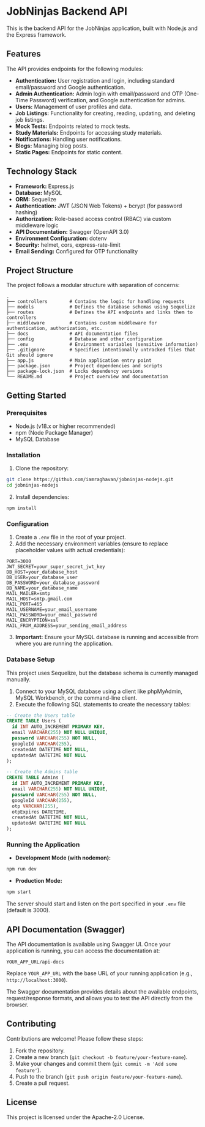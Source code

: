 # JobNinjas Backend API

This is the backend API for the JobNinjas application, built with Node.js and the Express framework.


## Features

The API provides endpoints for the following modules:

- **Authentication:** User registration and login, including standard email/password and Google authentication.
- **Admin Authentication:** Admin login with email/password and OTP (One-Time Password) verification, and Google authentication for admins.
- **Users:** Management of user profiles and data.
- **Job Listings:** Functionality for creating, reading, updating, and deleting job listings.
- **Mock Tests:** Endpoints related to mock tests.
- **Study Materials:** Endpoints for accessing study materials.
- **Notifications:** Handling user notifications.
- **Blogs:** Managing blog posts.
- **Static Pages:** Endpoints for static content.


## Technology Stack

- **Framework:** Express.js
- **Database:** MySQL
- **ORM:** Sequelize
- **Authentication:** JWT (JSON Web Tokens) + bcrypt (for password hashing)
- **Authorization:** Role-based access control (RBAC) via custom middleware logic
- **API Documentation:** Swagger (OpenAPI 3.0)
- **Environment Configuration:** dotenv
- **Security:** helmet, cors, express-rate-limit
- **Email Sending:** Configured for OTP functionality


## Project Structure

The project follows a modular structure with separation of concerns:

    .
    ├── controllers        # Contains the logic for handling requests
    ├── models             # Defines the database schemas using Sequelize
    ├── routes             # Defines the API endpoints and links them to controllers
    ├── middleware         # Contains custom middleware for authentication, authorization, etc.
    ├── docs               # API documentation files
    ├── config             # Database and other configuration
    ├── .env               # Environment variables (sensitive information)
    ├── .gitignore         # Specifies intentionally untracked files that Git should ignore
    ├── app.js             # Main application entry point
    ├── package.json       # Project dependencies and scripts
    ├── package-lock.json  # Locks dependency versions
    └── README.md          # Project overview and documentation


## Getting Started

### Prerequisites

- Node.js (v18.x or higher recommended)
- npm (Node Package Manager)
- MySQL Database


### Installation

1. Clone the repository:

```bash
git clone https://github.com/iamraghavan/jobninjas-nodejs.git
cd jobninjas-nodejs
```

2. Install dependencies:

```bash
npm install
```


### Configuration

1. Create a `.env` file in the root of your project.
2. Add the necessary environment variables (ensure to replace placeholder values with actual credentials):

<!---->

    PORT=3000
    JWT_SECRET=your_super_secret_jwt_key
    DB_HOST=your_database_host
    DB_USER=your_database_user
    DB_PASSWORD=your_database_password
    DB_NAME=your_database_name
    MAIL_MAILER=smtp
    MAIL_HOST=smtp.gmail.com
    MAIL_PORT=465
    MAIL_USERNAME=your_email_username
    MAIL_PASSWORD=your_email_password
    MAIL_ENCRYPTION=ssl
    MAIL_FROM_ADDRESS=your_sending_email_address

3. **Important:** Ensure your MySQL database is running and accessible from where you are running the application.


### Database Setup

This project uses Sequelize, but the database schema is currently managed manually.

1. Connect to your MySQL database using a client like phpMyAdmin, MySQL Workbench, or the command-line client.
2. Execute the following SQL statements to create the necessary tables:

```sql
-- Create the Users table
CREATE TABLE Users (
  id INT AUTO_INCREMENT PRIMARY KEY,
  email VARCHAR(255) NOT NULL UNIQUE,
  password VARCHAR(255) NOT NULL,
  googleId VARCHAR(255),
  createdAt DATETIME NOT NULL,
  updatedAt DATETIME NOT NULL
);

-- Create the Admins table
CREATE TABLE Admins (
  id INT AUTO_INCREMENT PRIMARY KEY,
  email VARCHAR(255) NOT NULL UNIQUE,
  password VARCHAR(255) NOT NULL,
  googleId VARCHAR(255),
  otp VARCHAR(255),
  otpExpires DATETIME,
  createdAt DATETIME NOT NULL,
  updatedAt DATETIME NOT NULL
);
```


### Running the Application

- **Development Mode (with nodemon):**

```bash
npm run dev
```

- **Production Mode:**

```bash
npm start
```

The server should start and listen on the port specified in your `.env` file (default is 3000).


## API Documentation (Swagger)

The API documentation is available using Swagger UI. Once your application is running, you can access the documentation at:

    YOUR_APP_URL/api-docs

Replace `YOUR_APP_URL` with the base URL of your running application (e.g., `http://localhost:3000`).

The Swagger documentation provides details about the available endpoints, request/response formats, and allows you to test the API directly from the browser.


## Contributing

Contributions are welcome! Please follow these steps:

1. Fork the repository.
2. Create a new branch (`git checkout -b feature/your-feature-name`).
3. Make your changes and commit them (`git commit -m 'Add some feature'`).
4. Push to the branch (`git push origin feature/your-feature-name`).
5. Create a pull request.


## License

This project is licensed under the Apache-2.0 License.
